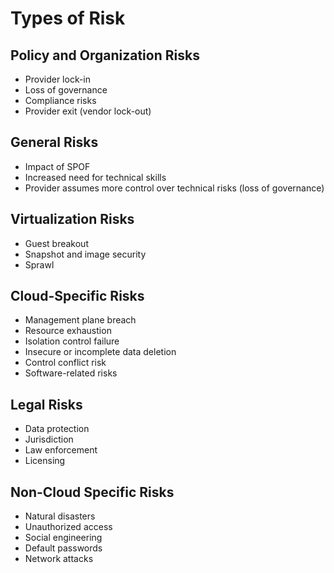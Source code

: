 # Types of Risk

## Policy and Organization Risks

- Provider lock-in
- Loss of governance
- Compliance risks
- Provider exit \(vendor lock-out\)

## General Risks

- Impact of SPOF
- Increased need for technical skills
- Provider assumes more control over technical risks \(loss of governance\)

## Virtualization Risks

- Guest breakout
- Snapshot and image security
- Sprawl

## Cloud-Specific Risks

- Management plane breach
- Resource exhaustion
- Isolation control failure
- Insecure or incomplete data deletion
- Control conflict risk
- Software-related risks

## Legal Risks

- Data protection
- Jurisdiction
- Law enforcement
- Licensing

## Non-Cloud Specific Risks

- Natural disasters
- Unauthorized access
- Social engineering
- Default passwords
- Network attacks